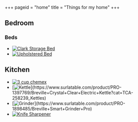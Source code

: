 +++
pageid = "home"
title = "Things for my home"
+++
## Bedroom

### Beds

* [![Clark Storage Bed](https://secure.img1-fg.wfcdn.com/im/12960708/resize-h800-p1-w800%5Ecompr-r85/2815/28154647/Clark+Storage+Platform+Bed.jpg)](https://www.wayfair.com/INK-IVY-Clark-Storage-Platform-Bed-INKY1412.html?piid%5B0%5D=16771325&piid=16771325)
* [![Upholstered Bed](https://secure.img1-fg.wfcdn.com/im/51719663/resize-h800-p1-w800%5Ecompr-r85/2262/22626127/Upholstered+Platform+Bed.jpg)](https://www.wayfair.com/JandM-Furniture-Upholstered-Platform-Bed-JMFU1545.html)

## Kitchen

* [![3 cup chemex](http://chemexcoffee-e9b.kxcdn.com/media/catalog/product/cache/1/image/9df78eab33525d08d6e5fb8d27136e95/c/i/city-dweller-bundle.png)](http://www.chemexcoffeemaker.com/urban-dweller.html)
* [![Kettle](https://www.surlatable.com/images/customers/c1079/PRO-1397769/PRO-1397769_pdp/main_variation_Default_view_1_425x425.)](https://www.surlatable.com/product/PRO-1397769/Breville+Crystal+Clear+Electric+Kettle?cat=TCA-258239_Kettles)
* [![Grinder](https://www.surlatable.com/images/customers/c1079/PRO-1898485/PRO-1898485_pdp/zoom_variation_Default_view_1_1275x1275.)](https://www.surlatable.com/product/PRO-1898485/Breville+Smart+Grinder+Pro)
* [![Knife Sharpener](https://images-na.ssl-images-amazon.com/images/I/718gaMNCAZL._SL1500_.jpg)](https://www.amazon.com/dp/B007IVBET0/?tag=thesweethome-20&linkCode=xm2&ascsubtag=AgEAAAAAAAAAAFReAAAAACwJkPgAAAAAWdA_2A)